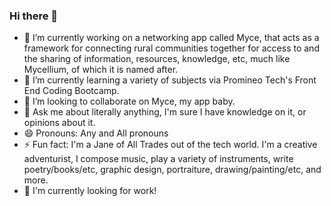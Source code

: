 ### Hi there 👋

- 🔭 I’m currently working on a networking app called Myce, that acts as a framework for connecting rural communities together for access to and the sharing of information, resources, knowledge, etc, much like Mycellium, of which it is named after.
- 🌱 I’m currently learning a variety of subjects via Promineo Tech's Front End Coding Bootcamp.
- 👯 I’m looking to collaborate on Myce, my app baby.
- 💬 Ask me about literally anything, I'm sure I have knowledge on it, or opinions about it. 
- 😄 Pronouns: Any and All pronouns
- ⚡ Fun fact: I'm a Jane of All Trades out of the tech world. I'm a creative adventurist, I compose music, play a variety of instruments, write poetry/books/etc, graphic design, portraiture, drawing/painting/etc, and more.
- 💼 I'm currently looking for work!
